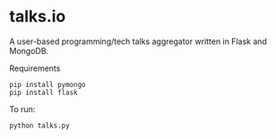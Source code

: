 talks.io
========

A user-based programming/tech talks aggregator written in Flask and MongoDB.

Requirements

    pip install pymongo
    pip install flask

To run:

    python talks.py
